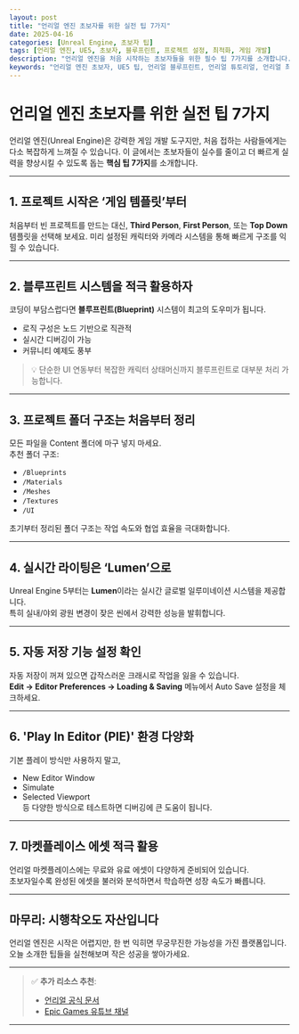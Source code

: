 ```yaml
---
layout: post
title: "언리얼 엔진 초보자를 위한 실전 팁 7가지"
date: 2025-04-16
categories: [Unreal Engine, 초보자 팁]
tags: [언리얼 엔진, UE5, 초보자, 블루프린트, 프로젝트 설정, 최적화, 게임 개발]
description: "언리얼 엔진을 처음 시작하는 초보자들을 위한 필수 팁 7가지를 소개합니다. 이 글을 통해 빠르게 실력을 키우고 실전 프로젝트에 적용해보세요."
keywords: "언리얼 엔진 초보자, UE5 팁, 언리얼 블루프린트, 언리얼 튜토리얼, 언리얼 최적화, 게임 개발 입문, 실전 팁"
---
```


# 언리얼 엔진 초보자를 위한 실전 팁 7가지

언리얼 엔진(Unreal Engine)은 강력한 게임 개발 도구지만, 처음 접하는 사람들에게는 다소 복잡하게 느껴질 수 있습니다. 이 글에서는 초보자들이 실수를 줄이고 더 빠르게 실력을 향상시킬 수 있도록 돕는 **핵심 팁 7가지**를 소개합니다.

---

## 1. 프로젝트 시작은 ‘게임 템플릿’부터

처음부터 빈 프로젝트를 만드는 대신, **Third Person**, **First Person**, 또는 **Top Down** 템플릿을 선택해 보세요. 미리 설정된 캐릭터와 카메라 시스템을 통해 빠르게 구조를 익힐 수 있습니다.

---

## 2. 블루프린트 시스템을 적극 활용하자

코딩이 부담스럽다면 **블루프린트(Blueprint)** 시스템이 최고의 도우미가 됩니다.  
- 로직 구성은 노드 기반으로 직관적  
- 실시간 디버깅이 가능  
- 커뮤니티 예제도 풍부

> 💡 단순한 UI 연동부터 복잡한 캐릭터 상태머신까지 블루프린트로 대부분 처리 가능합니다.

---

## 3. 프로젝트 폴더 구조는 처음부터 정리

모든 파일을 Content 폴더에 마구 넣지 마세요.  
추천 폴더 구조:
- `/Blueprints`
- `/Materials`
- `/Meshes`
- `/Textures`
- `/UI`

초기부터 정리된 폴더 구조는 작업 속도와 협업 효율을 극대화합니다.

---

## 4. 실시간 라이팅은 ‘Lumen’으로

Unreal Engine 5부터는 **Lumen**이라는 실시간 글로벌 일루미네이션 시스템을 제공합니다.  
특히 실내/야외 광원 변경이 잦은 씬에서 강력한 성능을 발휘합니다.

---

## 5. 자동 저장 기능 설정 확인

자동 저장이 꺼져 있으면 갑작스러운 크래시로 작업을 잃을 수 있습니다.  
**Edit → Editor Preferences → Loading & Saving** 메뉴에서 Auto Save 설정을 체크하세요.

---

## 6. 'Play In Editor (PIE)' 환경 다양화

기본 플레이 방식만 사용하지 말고,  
- New Editor Window  
- Simulate  
- Selected Viewport  
등 다양한 방식으로 테스트하면 디버깅에 큰 도움이 됩니다.

---

## 7. 마켓플레이스 에셋 적극 활용

언리얼 마켓플레이스에는 무료와 유료 에셋이 다양하게 준비되어 있습니다.  
초보자일수록 완성된 에셋을 불러와 분석하면서 학습하면 성장 속도가 빠릅니다.

---

## 마무리: 시행착오도 자산입니다

언리얼 엔진은 시작은 어렵지만, 한 번 익히면 무궁무진한 가능성을 가진 플랫폼입니다. 오늘 소개한 팁들을 실천해보며 작은 성공을 쌓아가세요.

---

> ✅ **추가 리소스 추천**:  
> - [언리얼 공식 문서](https://docs.unrealengine.com/ko/)  
> - [Epic Games 유튜브 채널](https://www.youtube.com/c/UnrealEngine)

---

